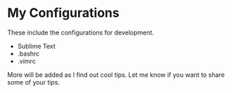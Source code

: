 My Configurations
===========

These include the configurations for development.

 - Sublime Text
 - .bashrc
 - .vimrc

More will be added as I find out cool tips. Let me know if you want to share some of your tips. 

